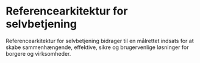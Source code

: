 # Referencearkitektur for selvbetjening

Referencearkitektur for selvbetjening bidrager til en målrettet indsats for at skabe sammenhængende, effektive, sikre og brugervenlige løsninger for borgere og virksomheder.
